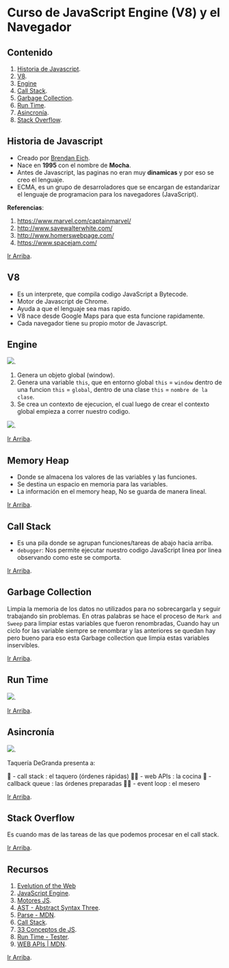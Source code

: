 # Curso de JavaScript Engine (V8) y el Navegador

## Contenido

1. [Historia de Javascript](#Historia-deJavascript).
2. [V8](#V8).
3. [Engine](#Engine)
4. [Call Stack](#Call-Stack).
5. [Garbage Collection](#Garbage-Collection).
6. [Run Time](#Run-Time).
7. [Asincronía](#Asincronía).
8. [Stack Overflow](#Stack-Overflow).

## Historia de Javascript

- Creado por [Brendan Eich](https://www.instagram.com/p/B4nPBx4BNFt/).
- Nace en **1995** con el nombre de **Mocha**.
- Antes de Javascript, las paginas no eran muy **dinamicas** y por eso se creo el lenguaje.
- ECMA, es un grupo de desarroladores que se encargan de estandarizar el lenguaje de programacion para los navegadores (JavaScript).

**Referencias**:

1. https://www.marvel.com/captainmarvel/
2. http://www.savewalterwhite.com/
3. http://www.homerswebpage.com/
4. https://www.spacejam.com/

[Ir Arriba](#Contenido).

## V8

- Es un interprete, que compila codigo JavaScript a Bytecode.
- Motor de Javascript de Chrome.
- Ayuda a que el lenguaje sea mas rapido.
- V8 nace desde Google Maps para que esta funcione rapidamente.
- Cada navegador tiene su propio motor de Javascript.

## Engine

![](https://static.platzi.com/media/user_upload/js-engine-complete%402x-285ce1e4-709b-4842-b4e4-90ec6d940f9f.jpg).

1. Genera un objeto global (window).
2. Genera una variable `this`, que en entorno global `this` = `window` dentro de una funcion `this` = `global`, dentro de una clase `this` = `nombre de la clase`.
3. Se crea un contexto de ejecucion, el cual luego de crear el contexto global empieza a correr nuestro codigo.

![](https://static.platzi.com/media/user_upload/Engine%20V8-7ee73612-fd87-42db-8b1d-2ec0d21d0d97.jpg).

[Ir Arriba](#Contenido).

## Memory Heap

- Donde se almacena los valores de las variables y las funciones.
- Se destina un espacio en memoria para las variables.
- La información en el memory heap, No se guarda de manera lineal.

[Ir Arriba](#Contenido).

## Call Stack

- Es una pila donde se agrupan funciones/tareas de abajo hacia arriba.
- `debugger`: Nos permite ejecutar nuestro codigo JavaScript linea por linea observando como este se comporta.

[Ir Arriba](#Contenido).

## Garbage Collection

Limpia la memoria de los datos no utilizados para no sobrecargarla y seguir trabajando sin problemas. En otras palabras se hace el proceso de `Mark and Sweep` para limpiar estas variables que fueron renombradas, Cuando hay un ciclo for las variable siempre se renombrar y las anteriores se quedan hay pero bueno para eso esta Garbage collection que limpia estas variables inservibles.

[Ir Arriba](#Contenido).

## Run Time

![](https://aseemrb.me/images/weird-awesome-javascript/chrome.png).

[Ir Arriba](#Contenido).

## Asincronía

![](https://static.platzi.com/media/user_upload/apunte-95fbf5ad-b63e-4130-b40f-de9d3bcca256.jpg).

Taquería DeGranda presenta a:

🌮 - call stack : el taquero (órdenes rápidas)
👨‍🍳 - web APIs : la cocina
🌯 - callback queue : las órdenes preparadas
💁‍♂️ - event loop : el mesero

[Ir Arriba](#Contenido).

## Stack Overflow

Es cuando mas de las tareas de las que podemos procesar en el call stack.

[Ir Arriba](#Contenido).

## Recursos

1. [Evelution of the Web](http://www.evolutionoftheweb.com/)
2. [JavaScript Engine](https://dev.to/lydiahallie/javascript-visualized-the-javascript-engine-4cdf).
3. [Motores JS](https://kangax.github.io/compat-table/es6/).
4. [AST - Abstract Syntax Three](https://astexplorer.net/).
5. [Parse - MDN](https://developer.mozilla.org/es/docs/Web/JavaScript/Referencia/Objetos_globales/JSON/parse).
6. [Call Stack](https://www.youtube.com/watch?reload=9&v=ygA5U7Wgsg8&feature=youtu.be).
7. [33 Conceptos de JS](https://github.com/leonardomso/33-js-concepts).
8. [Run Time - Tester](http://latentflip.com/).
9. [WEB APIs | MDN](https://developer.mozilla.org/en-US/docs/Web/API).

[Ir Arriba](#Contenido).
